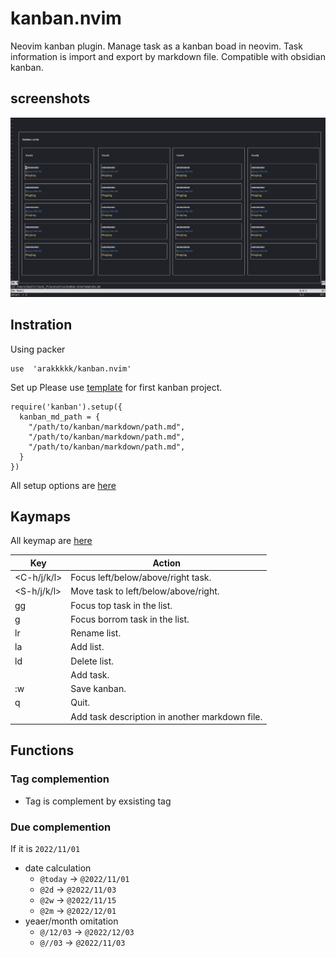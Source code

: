 # kanban.nvim
Neovim kanban plugin.
Manage task as a kanban boad in neovim.
Task information is import and export by markdown file.
Compatible with obsidian kanban.

## screenshots
![img_kanban](./doc/img_kanban2.png)

## Instration
Using packer
```
use  'arakkkkk/kanban.nvim'
```
Set up
Please use [template](./template.md) for first kanban project.
```
require('kanban').setup({
  kanban_md_path = {
    "/path/to/kanban/markdown/path.md",
    "/path/to/kanban/markdown/path.md",
    "/path/to/kanban/markdown/path.md",
  }
})
```
All setup options are [here](./lua/kanban/ops.lua)

## Kaymaps
All keymap are [here](./lua/kanban/keymap.lua)

| Key         | Action                                         |
|-------------|------------------------------------------------|
| <C-h/j/k/l> | Focus left/below/above/right task.             |
| <S-h/j/k/l> | Move task to left/below/above/right.           |
| gg          | Focus top task in the list.                    |
| g           | Focus borrom task in the list.                 |
| <leader>lr  | Rename list.                                   |
| <leader>la  | Add list.                                      |
| <leader>ld  | Delete list.                                   |
| <C-o>       | Add task.                                      |
| :w<CR>      | Save kanban.                                   |
| q           | Quit.                                          |
| <CR>        | Add task description in another markdown file. |

## Functions
### Tag complemention
- Tag is complement by exsisting tag
### Due complemention
If it is `2022/11/01`
- date calculation
  - `@today` -> `@2022/11/01`
  - `@2d` -> `@2022/11/03`
  - `@2w` -> `@2022/11/15`
  - `@2m` -> `@2022/12/01`
- yeaer/month omitation
  - `@/12/03` -> `@2022/12/03`
  - `@//03` -> `@2022/11/03`
